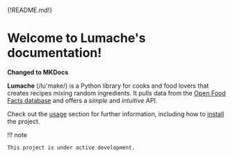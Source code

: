 {!README.md!}

# Welcome to Lumache's documentation!

**Changed to MKDocs**

**Lumache** (/lu\'make/) is a Python library for cooks and food lovers
that creates recipes mixing random ingredients. It pulls data from the
[Open Food Facts database](https://world.openfoodfacts.org/) and offers
a *simple* and *intuitive* API.

Check out the [usage](usage) section for further information, including how to [install](usage#installation) the project.

!!! note

    This project is under active development.

